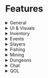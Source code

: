 # Features

<details>
<summary>General</summary>

- `/swiki` / `/wikisearch` command
  - Opens the official Hypixel wiki but with a search result, instead of requiring an item ID like `/wiki`
- Command keybinds
- Chat notifications

</details>

<details>
<summary>UI & Visuals</summary>

- Info Boxes (see below)
- Etherwarp Helper
- Temporary Waypoints
- Remove front-facing third-person camera view
- Various rendering tweaks:
  - Hide lightning bolts
  - Fix (or remove) armor enchantment glints
  - Arm swing animation tweaks
  - First-person item model positioning options

<details>
<summary>Info Boxes</summary>

<!-- TODO placeholders? functions? what actual end-user terminology do we want to use for this? -->

Info Boxes display any provided text on-screen, and also replace the following placeholders with relevant information:

- Client information:
  - `{fps}`
  - `{ping}`
- Server information:
  - `{day}`
- Player position:
  - `{x}`, `{y}`, `{z}`
  - `{bps}`
  - `{pitch}`
  - `{yaw}`
  - `{zone}`
- SkyBlock profile information:
  - `{level}`, `{level_color}`
  - `{xp}`
  - `{coins}`
  - `{bits}`

</details>
</details>

<details>
<summary>Inventory</summary>

- Item & UI slot info
- SBA-style enchantment tooltips
- Item pickup log

</details>

<details>
<summary>Events</summary>

- Hoppity's Hunt:
  - Egglocator location guess
  - Require mythic rabbit pet before opening chocolate factory

- Mythological Ritual:
  - Ancestral Spade location guess
  - Highlight nearby burrows
  - Send an alert in all/party chat on Inquisitor spawn
  - Rare drop messages

</details>

<details>
<summary>Slayers</summary>

- Boss and MiniBoss alerts
- Highlight MiniBosses
- Announce slayer boss kill time
- Wolf slayer:
  - Hide sven pup nametags
- Enderman slayer:
  - Highlight phases (reword)
  - Beacon highlighting and alert
  - Highlight fixations
  - Lazer phase timer
- Blaze slayer:
  - Highlight hellion shield

</details>

<details>
<summary>Fishing</summary>

- Hide other player's fishing rods
- Sea creature catch notifications
- Bobber timer for Slugfish
- Trophy fishing chat message counter
- Highlight thunder sparks

</details>

<details>
<summary>Mining</summary>

- Glacite Mineshaft corpse locator
  - Can also automatically share corpse locations in party chat
- Worm spawn alerts

</details>

<details>
<summary>Dungeons</summary>

- Simon Says device timer
- Highlight starred mobs

</details>

<details>
<summary>Chat</summary>

- Copy chat
- Send a chat message on mythic sea creature & Vanquisher spawn
- Various chat filters
- Chat commands

</details>

<details>
<summary>QOL</summary>

- Various sound filters
- Garden:
  - Mouse lock (`/noba lockmouse`)
  - Reduce mouse sensitivity while holding a farming tool

</details>
